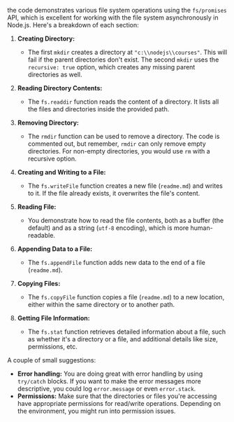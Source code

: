 the code demonstrates various file system operations using the `fs/promises` API, which is excellent for working with the file system asynchronously in Node.js. Here's a breakdown of each section:

1. **Creating Directory:**

   - The first `mkdir` creates a directory at `"c:\\nodejs\\courses"`. This will fail if the parent directories don't exist. The second `mkdir` uses the `recursive: true` option, which creates any missing parent directories as well.

2. **Reading Directory Contents:**

   - The `fs.readdir` function reads the content of a directory. It lists all the files and directories inside the provided path.

3. **Removing Directory:**

   - The `rmdir` function can be used to remove a directory. The code is commented out, but remember, `rmdir` can only remove empty directories. For non-empty directories, you would use `rm` with a recursive option.

4. **Creating and Writing to a File:**

   - The `fs.writeFile` function creates a new file (`readme.md`) and writes to it. If the file already exists, it overwrites the file's content.

5. **Reading File:**

   - You demonstrate how to read the file contents, both as a buffer (the default) and as a string (`utf-8` encoding), which is more human-readable.

6. **Appending Data to a File:**

   - The `fs.appendFile` function adds new data to the end of a file (`readme.md`).

7. **Copying Files:**

   - The `fs.copyFile` function copies a file (`readme.md`) to a new location, either within the same directory or to another path.

8. **Getting File Information:**
   - The `fs.stat` function retrieves detailed information about a file, such as whether it's a directory or a file, and additional details like size, permissions, etc.

A couple of small suggestions:

- **Error handling:** You are doing great with error handling by using `try/catch` blocks. If you want to make the error messages more descriptive, you could log `error.message` or even `error.stack`.
- **Permissions:** Make sure that the directories or files you're accessing have appropriate permissions for read/write operations. Depending on the environment, you might run into permission issues.
